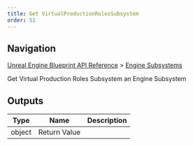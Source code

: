 ```yaml
---
title: Get VirtualProductionRolesSubsystem
order: 51
---
```

## Navigation

[Unreal Engine Blueprint API Reference](https://dev.epicgames.com/documentation/en-us/unreal-engine/BlueprintAPI) > [Engine Subsystems](https://dev.epicgames.com/documentation/en-us/unreal-engine/BlueprintAPI/EngineSubsystems)

Get Virtual Production Roles Subsystem an Engine Subsystem

## Outputs

| Type | Name | Description |
| --- | --- | --- |
| object | Return Value |  |
